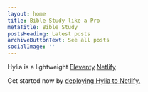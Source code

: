 ```yaml
---
layout: home
title: Bible Study like a Pro
metaTitle: Bible Study
postsHeading: Latest posts
archiveButtonText: See all posts
socialImage: ''
---
```

Hylia is a lightweight [Eleventy](https://11ty.io) [Netlify ](https://www.netlifycms.org/) 

Get started now by [deploying Hylia to Netlify.](https://app.netlify.com/start/deploy?repository=https://github.com/hankchizljaw/hylia&stack=cms)
